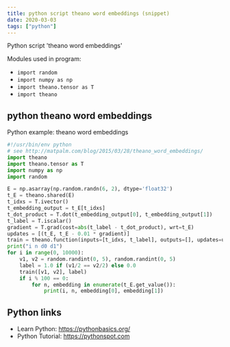 ```yaml
---
title: python script theano word embeddings (snippet)
date: 2020-03-03
tags: ["python"]
---
```

Python script 'theano word embeddings'


Modules used in program: 
* `import random`
* `import numpy as np`
* `import theano.tensor as T`
* `import theano`

## python theano word embeddings

Python example: theano word embeddings

```python
#!/usr/bin/env python
# see http://matpalm.com/blog/2015/03/28/theano_word_embeddings/
import theano
import theano.tensor as T
import numpy as np
import random

E = np.asarray(np.random.randn(6, 2), dtype='float32')
t_E = theano.shared(E)
t_idxs = T.ivector()
t_embedding_output = t_E[t_idxs]
t_dot_product = T.dot(t_embedding_output[0], t_embedding_output[1])
t_label = T.iscalar()
gradient = T.grad(cost=abs(t_label - t_dot_product), wrt=t_E)
updates = [(t_E, t_E - 0.01 * gradient)]
train = theano.function(inputs=[t_idxs, t_label], outputs=[], updates=updates)
print("i n d0 d1")
for i in range(0, 10000):
    v1, v2 = random.randint(0, 5), random.randint(0, 5)
    label = 1.0 if (v1/2 == v2/2) else 0.0
    train([v1, v2], label)
    if i % 100 == 0:
        for n, embedding in enumerate(t_E.get_value()):
            print(i, n, embedding[0], embedding[1])


```

## Python links

- Learn Python: https://pythonbasics.org/
- Python Tutorial: https://pythonspot.com
